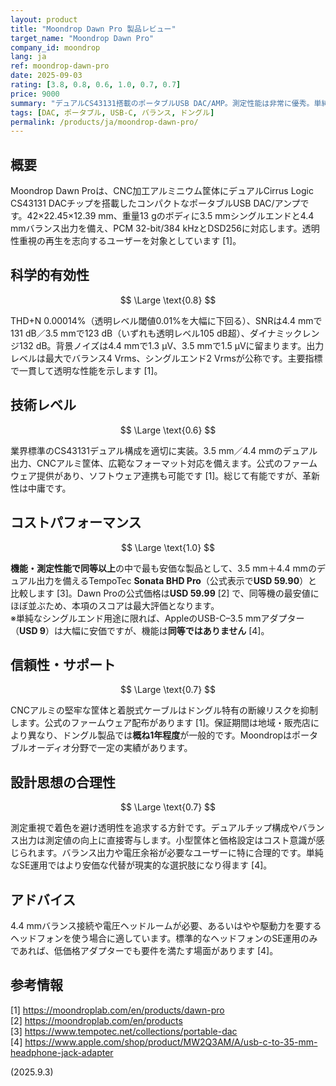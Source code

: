```yaml
---
layout: product
title: "Moondrop Dawn Pro 製品レビュー"
target_name: "Moondrop Dawn Pro"
company_id: moondrop
lang: ja
ref: moondrop-dawn-pro
date: 2025-09-03
rating: [3.8, 0.8, 0.6, 1.0, 0.7, 0.7]
price: 9000
summary: "デュアルCS43131搭載のポータブルUSB DAC/AMP。測定性能は非常に優秀。単純なシングルエンド用途ではより安価なアダプターに価格面で押されますが、デュアル出力同等機の中では競争力が高いです。"
tags: [DAC, ポータブル, USB-C, バランス, ドングル]
permalink: /products/ja/moondrop-dawn-pro/
---
```


## 概要

Moondrop Dawn Proは、CNC加工アルミニウム筐体にデュアルCirrus Logic CS43131 DACチップを搭載したコンパクトなポータブルUSB DAC/アンプです。42×22.45×12.39 mm、重量13 gのボディに3.5 mmシングルエンドと4.4 mmバランス出力を備え、PCM 32-bit/384 kHzとDSD256に対応します。透明性重視の再生を志向するユーザーを対象としています [1]。

## 科学的有効性

$$ \Large \text{0.8} $$

THD+N 0.00014%（透明レベル閾値0.01%を大幅に下回る）、SNRは4.4 mmで131 dB／3.5 mmで123 dB（いずれも透明レベル105 dB超）、ダイナミックレンジ132 dB。背景ノイズは4.4 mmで1.3 µV、3.5 mmで1.5 µVに留まります。出力レベルは最大でバランス4 Vrms、シングルエンド2 Vrmsが公称です。主要指標で一貫して透明な性能を示します [1]。

## 技術レベル

$$ \Large \text{0.6} $$

業界標準のCS43131デュアル構成を適切に実装。3.5 mm／4.4 mmのデュアル出力、CNCアルミ筐体、広範なフォーマット対応を備えます。公式のファームウェア提供があり、ソフトウェア連携も可能です [1]。総じて有能ですが、革新性は中庸です。

## コストパフォーマンス

$$ \Large \text{1.0} $$

**機能・測定性能で同等以上**の中で最も安価な製品として、3.5 mm＋4.4 mmのデュアル出力を備えるTempoTec **Sonata BHD Pro**（公式表示で**USD 59.90**）と比較します [3]。Dawn Proの公式価格は**USD 59.99** [2] で、同等機の最安値にほぼ並ぶため、本項のスコアは最大評価となります。  
※単純なシングルエンド用途に限れば、AppleのUSB-C–3.5 mmアダプター（**USD 9**）は大幅に安価ですが、機能は**同等ではありません** [4]。

## 信頼性・サポート

$$ \Large \text{0.7} $$

CNCアルミの堅牢な筐体と着脱式ケーブルはドングル特有の断線リスクを抑制します。公式のファームウェア配布があります [1]。保証期間は地域・販売店により異なり、ドングル製品では**概ね1年程度**が一般的です。Moondropはポータブルオーディオ分野で一定の実績があります。

## 設計思想の合理性

$$ \Large \text{0.7} $$

測定重視で着色を避け透明性を追求する方針です。デュアルチップ構成やバランス出力は測定値の向上に直接寄与します。小型筐体と価格設定はコスト意識が感じられます。バランス出力や電圧余裕が必要なユーザーに特に合理的です。単純なSE運用ではより安価な代替が現実的な選択肢になり得ます [4]。

## アドバイス

4.4 mmバランス接続や電圧ヘッドルームが必要、あるいはやや駆動力を要するヘッドフォンを使う場合に適しています。標準的なヘッドフォンのSE運用のみであれば、低価格アダプターでも要件を満たす場面があります [4]。

## 参考情報

[1] https://moondroplab.com/en/products/dawn-pro  
[2] https://moondroplab.com/en/products  
[3] https://www.tempotec.net/collections/portable-dac  
[4] https://www.apple.com/shop/product/MW2Q3AM/A/usb-c-to-35-mm-headphone-jack-adapter

(2025.9.3)

